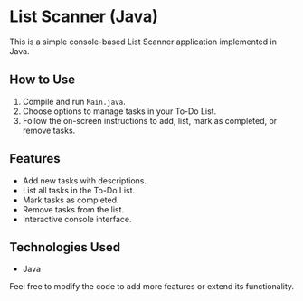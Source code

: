 # List Scanner (Java)

This is a simple console-based List Scanner application implemented in Java.

## How to Use

1. Compile and run `Main.java`.
2. Choose options to manage tasks in your To-Do List.
3. Follow the on-screen instructions to add, list, mark as completed, or remove tasks.

## Features

- Add new tasks with descriptions.
- List all tasks in the To-Do List.
- Mark tasks as completed.
- Remove tasks from the list.
- Interactive console interface.

## Technologies Used

- Java

Feel free to modify the code to add more features or extend its functionality.

